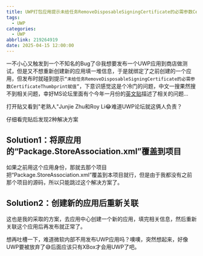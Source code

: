 ```yaml
---
title: UWP打包应用提示未给任务RemoveDisposableSigningCertificate的必需参数CertificateThumbprint赋值
tags:
  - UWP
categories:
  - UWP
abbrlink: 219264919
date: 2025-04-15 12:00:00
---
```


一不小心又触发到一个不知名的Bug了😢我想要发布一个UWP应用到商店做测试，但是又不想重新创建新的应用填一堆信息，于是就绑定了之前创建的一个应用，但发布时就碰到提示`“未给任务RemoveDisposableSigningCertificate的必需参数CertificateThumbprint赋值”`，下意识感觉这是个冷门的问题，中文一搜果然搜不到相关问题，幸好MS论坛里面有个今年一月份的[英文贴](https://learn.microsoft.com/en-ie/answers/questions/2151054/error-msb4044-removedisposablesigningcertificate)描述了相关的问题...

<!-- MORE -->

打开贴又看到"老熟人"Junjie Zhu和Roy Li😂难道UWP论坛就这俩人负责？

仔细看完贴后发现2种解决方案

## Solution1：将原应用的“Package.StoreAssociation.xml”覆盖到项目

如果之前用这个应用身份，那就去那个项目把“Package.StoreAssociation.xml”覆盖到本项目就行，但是由于我都没有之前那个项目的源码，所以只能跳过这个解决方案了。

## Solution2：创建新的应用后重新关联

这也是我的采取的方案，去应用中心创建一个新的应用，填完相关信息，然后重新关联这个应用后再发布就正常了。

想再吐槽一下，难道微软内部不用发布UWP应用吗？噢噢，突然想起来，好像UWP要被放弃了😅后面应该只有XBox才会用UWP了吧。
